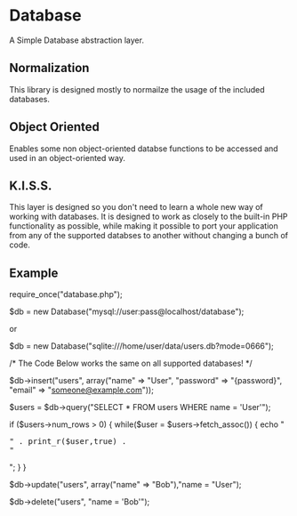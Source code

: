 Database
========

A Simple Database abstraction layer.

Normalization
-------------

This library is designed mostly to normailze the usage of the included databases.

Object Oriented
---------------

Enables some non object-oriented databse functions to be accessed and used in an object-oriented way.

K.I.S.S.
--------

This layer is designed so you don't need to learn a whole new way of working with databases. It is designed to work as closely to the built-in PHP functionality as possible, while making it possible to port your application from any of the supported databses to another without changing a bunch of code.


Example
-------

  require_once("database.php");
  
  $db = new Database("mysql://user:pass@localhost/database");
  
  or
  
  $db = new Database("sqlite:///home/user/data/users.db?mode=0666");
  
  /* The Code Below works the same on all supported databases! */
  
  $db->insert("users", array("name" => "User", "password" => "{password}", "email" => "someone@example.com"));
  
  $users = $db->query("SELECT * FROM users WHERE name = 'User'");

  if ($users->num_rows > 0) {
    while($user = $users->fetch_assoc()) {
      echo "<pre>" . print_r($user,true) . "</pre>";
    }
  }
  
  $db->update("users", array("name" => "Bob"),"name = "User");
  
  $db->delete("users", "name = 'Bob'");
